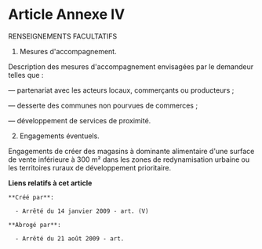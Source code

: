 # Article Annexe IV

RENSEIGNEMENTS FACULTATIFS

1. Mesures d'accompagnement.

Description des mesures d'accompagnement envisagées par le demandeur telles que :

― partenariat avec les acteurs locaux, commerçants ou producteurs ;

― desserte des communes non pourvues de commerces ;

― développement de services de proximité.

2. Engagements éventuels.

Engagements de créer des magasins à dominante alimentaire d'une surface de vente inférieure à 300 m² dans les zones de
redynamisation urbaine ou les territoires ruraux de développement prioritaire.

**Liens relatifs à cet article**

	**Créé par**:

	  - Arrêté du 14 janvier 2009 - art. (V)

	**Abrogé par**:

	  - Arrêté du 21 août 2009 - art.
